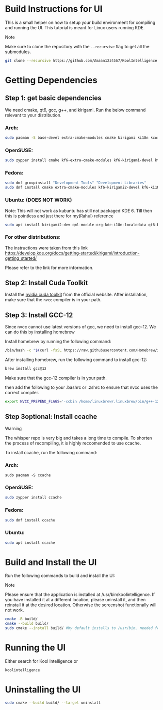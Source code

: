 # Build Instructions for UI

This is a small helper on how to setup your build environment for compiling and running the UI.
This tutorial is meant for Linux users running KDE.

> [!NOTE]
> Make sure to clone the repository with the `--recursive` flag to get all the submodules.
> 
> ```bash
> git clone --recursive https://github.com/Amaan1234567/KoolIntelligence
> ```  


# Getting Dependencies

## Step 1: get basic dependencies
We need cmake, qt6, gcc, g++, and kirigami.
Run the below command relevant to your distribution.

### Arch:
```bash
sudo pacman -S base-devel extra-cmake-modules cmake kirigami ki18n kcoreaddons breeze kiconthemes qt6-base qt6-declarative qqc2-desktop-style sdl2
```

### OpenSUSE:
```bash
sudo zypper install cmake kf6-extra-cmake-modules kf6-kirigami-devel kf6-ki18n-devel kf6-kcoreaddons-devel kf6-kiconthemes-devel qt6-base-devel qt6-declarative-devel qt6-quickcontrols2-devel kf6-qqc2-desktop-style SDL2-devel
```

### Fedora:
```bash
sudo dnf groupinstall "Development Tools" "Development Libraries"
sudo dnf install cmake extra-cmake-modules kf6-kirigami2-devel kf6-ki18n-devel kf6-kcoreaddons-devel kf6-kiconthemes-devel qt6-qtbase-devel qt6-qtdeclarative-devel qt6-qtquickcontrols2-devel kf6-qqc2-desktop-style SDL2-devel
```

### Ubuntu: (DOES NOT WORK)

Note: This will not work as kubuntu has still not packaged KDE 6. Till then this is pointless and just there for my(Rahul) reference
```bash
sudo apt install kirigami2-dev qml-module-org-kde-i18n-localedata qt6-base-dev libkf5iconthemes-dev qtdeclarative5-dev libkf5i18n-dev qtquickcontrols2-5-dev qml-module-org-kde-qqc2desktopstyle libkf5coreaddons-dev libsdl2-dev
```
### For other distributions:

The instructions were taken from this link
https://develop.kde.org/docs/getting-started/kirigami/introduction-getting_started/

Please refer to the link for more information.

## Step 2: Install Cuda Toolkit

Install the [nvidia cuda toolkit](https://developer.nvidia.com/cuda-downloads) from the official website.
After installation, make sure that the `nvcc` compiler is in your path.

## Step 3: Install GCC-12
Since nvcc cannot use latest versions of gcc, we need to install gcc-12.
We can do this by installing homebrew

Install homebrew by running the following command:
```bash
/bin/bash -c "$(curl -fsSL https://raw.githubusercontent.com/Homebrew/install/HEAD/install.sh)"
```

After installing homebrew, run the following command to install gcc-12:
```bash
brew install gcc@12
```

Make sure that the gcc-12 compiler is in your path.

then add the following to your .bashrc or .zshrc to ensure that nvcc uses the correct compiler.
```bash
export NVCC_PREPEND_FLAGS='-ccbin /home/linuxbrew/.linuxbrew/bin/g++-12'
```

## Step 3optional: Install ccache
> [!WARNING] 
> The whisper repo is very big and takes a long time to compile. To shorten the process of recompiling, it is highly reccomended to use ccache.

To install ccache, run the following command:
### Arch:

```
sudo pacman -S ccache
```

### OpenSUSE:

```bash
sudo zypper install ccache  
```

### Fedora:

```bash
sudo dnf install ccache
```

### Ubuntu:
```bash
sudo apt install ccache
```

# Build and Install the UI

Run the following commands to build and install the UI:

> [!NOTE]
> Please ensure that the application is installed at /usr/bin/koolintelligence. If you have installed it at a different location, please uninstall it, and then reinstall it at the desired location. Otherwise the screenshot functionally will not work.

```bash
cmake -B build/
cmake --build build/
sudo cmake --install build/ #by default installs to /usr/bin, needed for screenshot functionality
```

# Running the UI

Either search for Kool Intelligence or
```bash
koolintelligence
```

# Uninstalling the UI

```bash
sudo cmake --build build/ --target uninstall
```